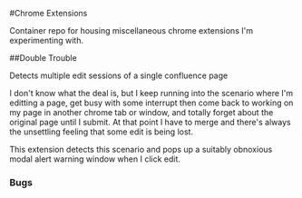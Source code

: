 #Chrome Extensions


Container repo for housing miscellaneous chrome extensions I'm experimenting with.

##Double Trouble

Detects multiple edit sessions of a single confluence page

I don't know what the deal is, but I keep running into the scenario where I'm editting a page, get busy with some interrupt then come back to working on my page in another chrome tab or window, and totally forget about the original page until I submit.  At that point I have to merge and there's always the unsettling feeling that some edit is being lost.  

This extension detects this scenario and pops up a suitably obnoxious modal alert warning window when I click edit. 

### Bugs

